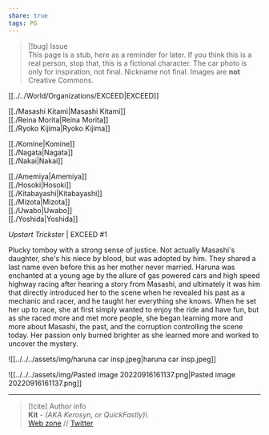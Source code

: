 ```yaml
---  
share: true  
tags: PG  
---  
```

> [!bug] Issue  
> This page is a stub, here as a reminder for later. If you think this is a real person, stop that, this is a fictional character. The car photo is only for inspiration, not final. Nickname not final. Images are **not** Creative Commons.  
  
[[../../World/Organizations/EXCEED|EXCEED]]  
  
[[./Masashi Kitami|Masashi Kitami]]  
[[./Reina Morita|Reina Morita]]  
[[./Ryoko Kijima|Ryoko Kijima]]  
  
[[./Komine|Komine]]  
[[./Nagata|Nagata]]  
[[./Nakai|Nakai]]  
  
[[./Amemiya|Amemiya]]  
[[./Hosoki|Hosoki]]  
[[./Kitabayashi|Kitabayashi]]  
[[./Mizota|Mizota]]  
[[./Uwabo|Uwabo]]  
[[./Yoshida|Yoshida]]  
  
*Upstart Trickster* | EXCEED #1  
  
Plucky tomboy with a strong sense of justice. Not actually Masashi's daughter, she's his niece by blood, but was adopted by him. They shared a last name even before this as her mother never married. Haruna was enchanted at a young age by the allure of gas powered cars and high speed highway racing after hearing a story from Masashi, and ultimately it was him that directly introduced her to the scene when he revealed his past as a mechanic and racer, and he taught her everything she knows. When he set her up to race, she at first simply wanted to enjoy the ride and have fun, but as she raced more and met more people, she began learning more and more about Masashi, the past, and the corruption controlling the scene today. Her passion only burned brighter as she learned more and worked to uncover the mystery.  
  
![[../../../assets/img/haruna car insp.jpeg|haruna car insp.jpeg]]  
  
![[../../../assets/img/Pasted image 20220916161137.png|Pasted image 20220916161137.png]]  
  
-----  
> [!cite] Author info  
> **Kit** - *(AKA Kerosyn, or QuickFastly)*\  
> [Web zone](https://kitabe.link) // [Twitter](https://twitter.com/Kerosyn_)